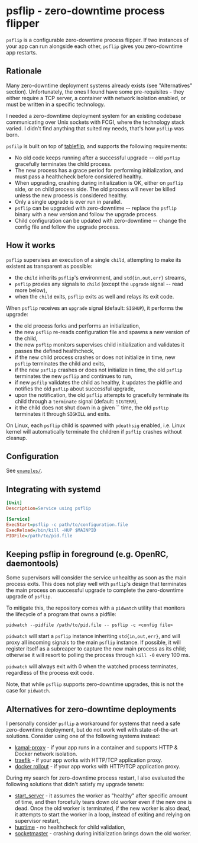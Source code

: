 # psflip - zero-downtime process flipper

`psflip` is a configurable zero-downtime process flipper. If two instances of your app can run alongside each other, `psflip` gives you zero-downtime app restarts.

## Rationale

Many zero-downtime deployment systems already exists (see "Alternatives" section). Unfortunately, the ones I found have some pre-requisites - they either require a TCP server, a container with network isolation enabled, or must be written in a specific technology.

I needed a zero-downtime deployment system for an existing codebase communicating over Unix sockets with FCGI, where the technology stack varied. I didn't find anything that suited my needs, that's how `psflip` was born.

`psfilp` is built on top of [tableflip](https://github.com/cloudflare/tableflip), and supports the following requirements:

* No old code keeps running after a successful upgrade -- old `psflip` gracefully terminates the child process.
* The new process has a grace period for performing initialization, and must pass a healthcheck before considered healthy.
* When upgrading, crashing during initialization is OK, either on `psflip` side, or on child process side. The old process will never be killed unless the new process is considered healthy.
* Only a single upgrade is ever run in parallel.
* `psflip` can be upgraded with zero-downtime -- replace the `psflip` binary with a new version and follow the upgrade process.
* Child configuration can be updated with zero-downtime -- change the config file and follow the upgrade process.

## How it works

`psflip` supervises an execution of a single `child`, attempting to make its existent as transparent as possible:

* the `child` inherits `psflip`'s environment, and `std{in,out,err}` streams,
* `psflip` proxies any signals to `child` (except the `upgrade` signal -- read more below),
* when the `child` exits, `psflip` exits as well and relays its exit code.

When `psflip` receives an `upgrade` signal (default: `SIGHUP`), it performs the upgrade:

* the old process forks and performs an initialization,
* the new `psflip` re-reads configuration file and spawns a new version of the child,
* the new `psflip` monitors supervises child initialization and validates it passes the defined healthcheck,
* if the new child process crashes or does not initialize in time, new `psflip` terminates the child and exits,
* if the new `psflip` crashes or does not initialize in time, the old `psflip` terminates the new `psflip` and continues to run,
* if new `psfilp` validates the child as healthy, it updates the pidfile and notifies the old `psflip` about successful upgrade,
* upon the notification, the old `psflip` attempts to gracefully terminate its child through a `terminate` signal (default: `SIGTERM`),
* it the child does not shut down in a given `` time, the old `psflip` terminates it through `SIGKILL` and exits.

On Linux, each `psflip` child is spawned with `pdeathsig` enabled, i.e. Linux kernel will automatically terminate the children if `psflip` crashes without cleanup.

## Configuration

See [`examples/`](https://github.com/mwek/psflip/tree/main/examples).

## Integrating with systemd

```ini
[Unit]
Description=Service using psflip

[Service]
ExecStart=psflip -c path/to/configuration.file
ExecReload=/bin/kill -HUP $MAINPID
PIDFile=/path/to/pid.file
```

## Keeping psflip in foreground (e.g. OpenRC, daemontools)

Some supervisors will consider the service unhealthy as soon as the main process exits. This does not play well with `psflip`'s design that terminates the main process on successful upgrade to complete the zero-downtime upgrade of `psflip`.

To mitigate this, the repository comes with a `pidwatch` utility that monitors the lifecycle of a program that owns a pidfile:
```
pidwatch --pidfile /path/to/pid.file -- psflip -c <config file>
```

`pidwatch` will start a `psflip` instance inheriting `std{in,out,err}`, and will proxy all incoming signals to the main `psflip` instance. If possible, it will register itself as a subreaper to capture the new main process as its child; otherwise it will resort to polling the process through `kill -0` every 100 ms.

`pidwatch` will always exit with 0 when the watched process terminates, regardless of the process exit code.

Note, that while `psflip` supports zero-downtime upgrades, this is not the case for `pidwatch`.

## Alternatives for zero-downtime deployments

I personally consider `psflip` a workaround for systems that need a safe zero-downtime deployment, but do not work well with state-of-the-art solutions. Consider using one of the following systems instead:

* [kamal-proxy](https://github.com/basecamp/kamal-proxy) - if your app runs in a container and supports HTTP & Docker network isolation.
* [traefik](https://doc.traefik.io/traefik/) - if your app works with HTTP/TCP application proxy.
* [docker rollout](https://github.com/wowu/docker-rollout) - if your app works with HTTP/TCP application proxy.

During my search for zero-downtime process restart, I also evaluated the following solutions that didn't satisfy my upgrade tenets:

* [start_server](https://metacpan.org/dist/Server-Starter/view/script/start_server) - it assumes the worker as "healthy" after specific amount of time, and then forcefully tears down old worker even if the new one is dead. Once the old worker is terminated, if the new worker is also dead, it attempts to start the worker in a loop, instead of exiting and relying on supervisor restart,
* [huptime](https://github.com/amscanne/huptime) - no healthcheck for child validation,
* [socketmaster](https://github.com/zimbatm/socketmaster) - crashing during initialization brings down the old worker.
